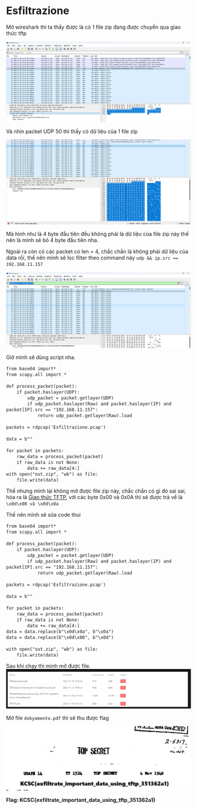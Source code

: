 # Esfiltrazione

Mở wireshark thì ta thấy được là có 1 file zip đang được chuyển qua giao thức tftp

![1702954789146](image/Esfiltrazione/1702954789146.png)

Và nhìn packet UDP 50 thì thấy có dữ liệu của 1 file zip

![1702954867134](image/Esfiltrazione/1702954867134.png)

Mà hình như là 4 byte đầu tiên đều không phải là dữ liệu của file zip này thế nên là mình sẽ bỏ 4 byte đầu tiên nha.

Ngoài ra còn có các packet có len = 4, chắc chắn là không phải dữ liệu của data rồi, thế nên mình sẽ lọc filter theo command này ``udp && ip.src == 192.168.11.157``

![1702955765905](image/Esfiltrazione/1702955765905.png)

Giờ mình sẽ dùng script nha.

```
from base64 import*
from scapy.all import *

def process_packet(packet):
    if packet.haslayer(UDP):
        udp_packet = packet.getlayer(UDP)
        if udp_packet.haslayer(Raw) and packet.haslayer(IP) and packet[IP].src == "192.168.11.157":
            return udp_packet.getlayer(Raw).load

packets = rdpcap('Esfiltrazione.pcap')

data = b""

for packet in packets:
    raw_data = process_packet(packet)
    if raw_data is not None:
        data += raw_data[4:]
with open("out.zip", "wb") as file:
    file.write(data)
```

Thế nhưng mình lại không mở được file zip này, chắc chắn có gì đó sai sai, hóa ra là [Giao thức TFTP](https://systemoverlord.com/2021/03/12/bsidessf-2021-ctf-net-matroyshka-author-writeup.html), với các byte 0x00 và 0x0A thì sẽ được trả về là ``\x0d\x00 và \x0d\x0a``

Thế nên mình sẽ sửa code thui

```
from base64 import*
from scapy.all import *

def process_packet(packet):
    if packet.haslayer(UDP):
        udp_packet = packet.getlayer(UDP)
        if udp_packet.haslayer(Raw) and packet.haslayer(IP) and packet[IP].src == "192.168.11.157":
            return udp_packet.getlayer(Raw).load

packets = rdpcap('Esfiltrazione.pcap')

data = b""

for packet in packets:
    raw_data = process_packet(packet)
    if raw_data is not None:
        data += raw_data[4:]
data = data.replace(b"\x0d\x0a", b"\x0a")
data = data.replace(b"\x0d\x00", b"\x0d")

with open("out.zip", "wb") as file:
    file.write(data)

```

Sau khi chạy thì mình mở được file.
![1702956172780](image/Esfiltrazione/1702956172780.png)

Mở file ``dokyomento.pdf`` thì sẽ thu được flag

![1702956204440](image/Esfiltrazione/1702956204440.png)

**Flag: KCSC{exfiltrate_important_data_using_tftp_351362a1}**
